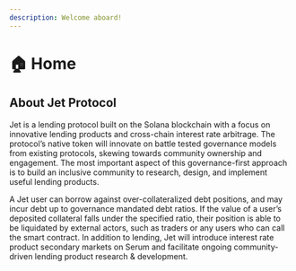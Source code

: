 ```yaml
---
description: Welcome aboard!
---
```


# 🏠 Home

## About Jet Protocol

Jet is a lending protocol built on the Solana blockchain with a focus on innovative lending products and cross-chain interest rate arbitrage. The protocol’s native token will innovate on battle tested governance models from existing protocols, skewing towards community ownership and engagement. The most important aspect of this governance-first approach is to build an inclusive community to research, design, and implement useful lending products.

A Jet user can borrow against over-collateralized debt positions, and may incur debt up to governance mandated debt ratios. If the value of a user’s deposited collateral falls under the specified ratio, their position is able to be liquidated by external actors, such as traders or any users who can call the smart contract. In addition to lending, Jet will introduce interest rate product secondary markets on Serum and facilitate ongoing community-driven lending product research & development.
